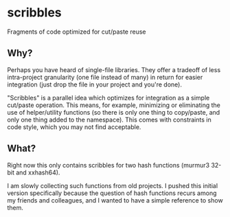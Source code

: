 # scribbles
Fragments of code optimized for cut/paste reuse

## Why?

Perhaps you have heard of single-file libraries. They offer a tradeoff of less intra-project granularity (one file instead of many) in return for easier integration (just drop the file in your project and you're done).

"Scribbles" is a parallel idea which optimizes for integration as a simple cut/paste operation. This means, for example, minimizing or eliminating the use of helper/utility functions (so there is only one thing to copy/paste, and only one thing added to the namespace). This comes with constraints in code style, which you may not find acceptable.

## What?

Right now this only contains scribbles for two hash functions (murmur3 32-bit and xxhash64).

I am slowly collecting such functions from old projects. I pushed this initial version specifically because the question of hash functions recurs among my friends and colleagues, and I wanted to have a simple reference to show them.

